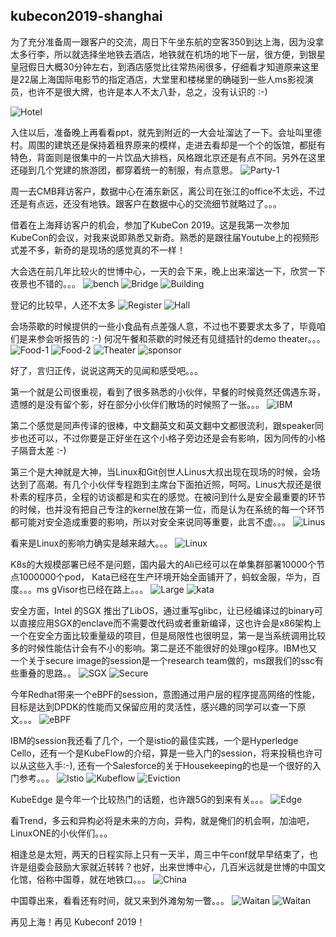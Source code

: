 ## kubecon2019-shanghai


为了充分准备周一跟客户的交流，周日下午坐东航的空客350到达上海，因为没拿太多行李，所以就选择坐地铁去酒店，地铁就在机场的地下一层，很方便，到银星皇冠假日大概30分钟左右，到酒店感觉比往常热闹很多，仔细看才知道原来这里是22届上海国际电影节的指定酒店，大堂里和楼梯里的确碰到一些人ms影视演员，也许不是很大牌，也许是本人不太八卦，总之，没有认识的 :-)

![Hotel](https://github.com/huoqifeng/document/blob/master/kubecon2019/images/hotel.jpg)

入住以后，准备晚上再看看ppt，就先到附近的一大会址溜达了一下。会址叫里德村。周围的建筑还是保持着租界原来的模样，走进去看却是一个个的饭馆，都挺有特色，背面则是很集中的一片饮品大排档，风格跟北京还是有点不同。另外在这里还碰到几个党建的旅游团，都穿着统一的制服，有点意思。
![Party-1](https://github.com/huoqifeng/document/blob/master/kubecon2019/images/party-1.jpg)

周一去CMB拜访客户，数据中心在浦东新区，离公司在张江的office不太远，不过还是有点远，还没有地铁。跟客户在数据中心的交流细节就略过了。。。


借着在上海拜访客户的机会，参加了KubeCon 2019。这是我第一次参加KubeCon的会议，对我来说即熟悉又新奇。熟悉的是跟往届Youtube上的视频形式差不多，新奇的是现场的感觉真的不一样！

大会选在前几年比较火的世博中心，一天的会下来，晚上出来溜达一下，欣赏一下夜景也不错的。。。
![bench](https://github.com/huoqifeng/document/blob/master/kubecon2019/images/bench.jpg)
![Bridge](https://github.com/huoqifeng/document/blob/master/kubecon2019/images/bridge.jpg)
![Building](https://github.com/huoqifeng/document/blob/master/kubecon2019/images/building.jpg)

登记的比较早，人还不太多
![Register](https://github.com/huoqifeng/document/blob/master/kubecon2019/images/register.jpg)
![Hall](https://github.com/huoqifeng/document/blob/master/kubecon2019/images/hall.jpg)


会场茶歇的时候提供的一些小食品有点差强人意，不过也不要要求太多了，毕竟咱们是来参会听报告的 :-) 何况午餐和茶歇的时候还有见缝插针的demo theater。。。
![Food-1](https://github.com/huoqifeng/document/blob/master/kubecon2019/images/food-1.jpg)
![Food-2](https://github.com/huoqifeng/document/blob/master/kubecon2019/images/food-2.jpg)
![Theater](https://github.com/huoqifeng/document/blob/master/kubecon2019/images/demo-theater.jpg)
![sponsor](https://github.com/huoqifeng/document/blob/master/kubecon2019/images/sponsor.jpg)

好了，言归正传，说说这两天的见闻和感受吧。。。


第一个就是公司很重视，看到了很多熟悉的小伙伴，早餐的时候竟然还偶遇东哥，遗憾的是没有留个影，好在部分小伙伴们散场的时候照了一张。。。
![IBM](https://github.com/huoqifeng/document/blob/master/kubecon2019/images/ibm.jpg)

第二个感觉是同声传译的很棒，中文翻英文和英文翻中文都很流利，跟speaker同步也还可以，不过你要是正好坐在这个小格子旁边还是会有影响，因为同传的小格子隔音太差 :-)

第三个是大神就是大神，当Linux和Git创世人Linus大叔出现在现场的时候，会场达到了高潮。有几个小伙伴专程跑到主席台下面拍近照，呵呵。Linus大叔还是很朴素的程序员，全程的访谈都是和实在的感觉。在被问到什么是安全最重要的环节的时候，也并没有把自己专注的kernel放在第一位，而是认为在系统的每一个环节都可能对安全造成重要的影响，所以对安全来说同等重要，此言不虚。。。
![Linus](https://github.com/huoqifeng/document/blob/master/kubecon2019/images/linus.jpg)


看来是Linux的影响力确实是越来越大。。。
![Linux](https://github.com/huoqifeng/document/blob/master/kubecon2019/images/linux.jpg)

K8s的大规模部署已经不是问题，国内最大的Ali已经可以在单集群部署10000个节点1000000个pod， Kata已经在生产环境开始全面铺开了，蚂蚁金服，华为，百度。。。ms gVisor也已经在路上。。。
![Large](https://github.com/huoqifeng/document/blob/master/kubecon2019/images/ali-large.jpg)
![kata](https://github.com/huoqifeng/document/blob/master/kubecon2019/images/kata.jpg)


安全方面，Intel 的SGX 推出了LibOS，通过重写glibc，让已经编译过的binary可以直接应用SGX的enclave而不需要改代码或者重新编译，这也许会是x86架构上一个在安全方面比较重量级的项目，但是局限性也很明显，第一是当系统调用比较多的时候性能估计会有不小的影响。第二是还不能很好的处理go程序。IBM也又一个关于secure image的session是一个research team做的，ms跟我们的ssc有些重叠的思路。。
![SGX](https://github.com/huoqifeng/document/blob/master/kubecon2019/images/sgx-libos.jpg)
![Secure](https://github.com/huoqifeng/document/blob/master/kubecon2019/images/secure-image-ibm.jpg)


今年Redhat带来一个eBPF的session，意图通过用户层的程序提高网络的性能，目标是达到DPDK的性能而又保留应用的灵活性，感兴趣的同学可以查一下原文。。。
![eBPF](https://github.com/huoqifeng/document/blob/master/kubecon2019/images/eBPF-2.jpg)

IBM的session我还看了几个，一个是istio的最佳实践，一个是Hyperledge Cello，还有一个是KubeFlow的介绍，算是一些入门的session，将来投稿也许可以从这些入手:-), 还有一个Salesforce的关于Housekeeping的也是一个很好的入门参考。。。
![Istio](https://github.com/huoqifeng/document/blob/master/kubecon2019/images/istio-ibm.jpg)
![Kubeflow](https://github.com/huoqifeng/document/blob/master/kubecon2019/images/kubeflow.jpg)
![Eviction](https://github.com/huoqifeng/document/blob/master/kubecon2019/images/eviction.jpg)


KubeEdge 是今年一个比较热门的话题，也许跟5G的到来有关。。。
![Edge](https://github.com/huoqifeng/document/blob/master/kubecon2019/images/edge-arch.jpg)

看Trend，多云和异构必将是未来的方向，异构，就是俺们的机会啊，加油吧，LinuxONE的小伙伴们。。。


相逢总是太短，两天的日程实际上只有一天半，周三中午conf就早早结束了，也许是组委会鼓励大家就近转转？也好，出来世博中心，几百米远就是世博的中国文化馆，俗称中国尊，就在地铁口。。。
![China](https://github.com/huoqifeng/document/blob/master/kubecon2019/images/china.jpg)

中国尊出来，看看还有时间，就又来到外滩匆匆一瞥。。。
![Waitan](https://github.com/huoqifeng/document/blob/master/kubecon2019/images/waitan-1.jpg)
![Waitan](https://github.com/huoqifeng/document/blob/master/kubecon2019/images/waitan-2.jpg)

再见上海！再见 Kubeconf 2019！